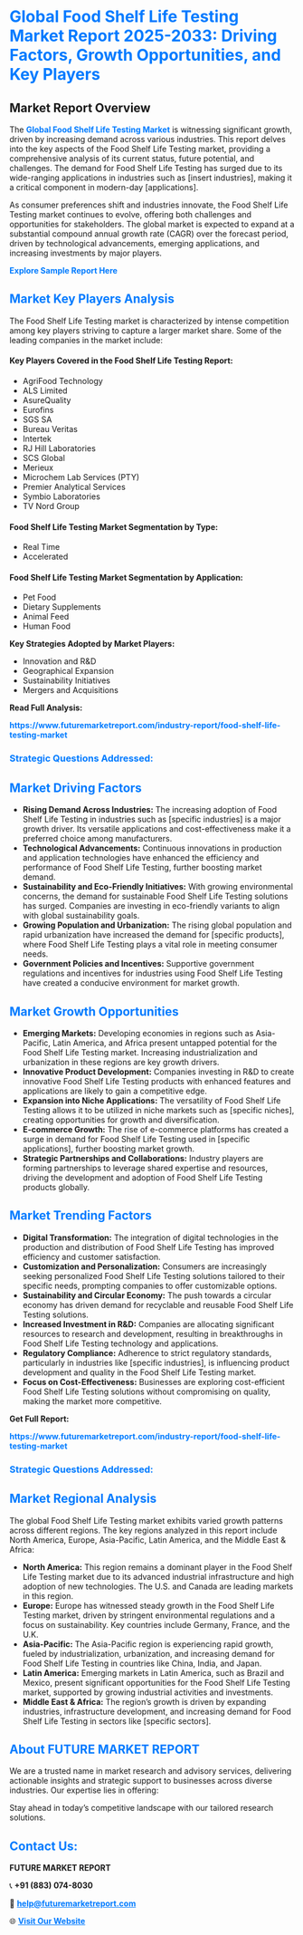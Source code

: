 <h1 style="color: #007BFF;">Global Food Shelf Life Testing Market Report 2025-2033: Driving Factors, Growth Opportunities, and Key Players</h1>

<section id="overview">
<h2>Market Report Overview</h2>
<p>The <a href="https://www.futuremarketreport.com/industry-report/food-shelf-life-testing-market" style="color: #007BFF; text-decoration: none;"><strong>Global Food Shelf Life Testing Market</strong></a> is witnessing significant growth, driven by increasing demand across various industries. This report delves into the key aspects of the Food Shelf Life Testing market, providing a comprehensive analysis of its current status, future potential, and challenges. The demand for Food Shelf Life Testing has surged due to its wide-ranging applications in industries such as [insert industries], making it a critical component in modern-day [applications].</p>
<p>As consumer preferences shift and industries innovate, the Food Shelf Life Testing market continues to evolve, offering both challenges and opportunities for stakeholders. The global market is expected to expand at a substantial compound annual growth rate (CAGR) over the forecast period, driven by technological advancements, emerging applications, and increasing investments by major players.</p>
</section>

<section id="overview">
<p><a href="https://www.futuremarketreport.com/request-sample/reportId=62108" style="color: #007BFF; text-decoration: none;"><strong>Explore Sample Report Here</strong></a></p>
</section>

<section id="key-players">
<h2 style="color: #007BFF;">Market Key Players Analysis</h2>
<p>The Food Shelf Life Testing market is characterized by intense competition among key players striving to capture a larger market share. Some of the leading companies in the market include:</p>
<h4>Key Players Covered in the Food Shelf Life Testing Report:</h4>
<ul><li>AgriFood Technology</li><li>ALS Limited</li><li>AsureQuality</li><li>Eurofins</li><li>SGS SA</li><li>Bureau Veritas</li><li>Intertek</li><li>RJ Hill Laboratories</li><li>SCS Global</li><li>Merieux</li><li>Microchem Lab Services (PTY)</li><li>Premier Analytical Services</li><li>Symbio Laboratories</li><li>TV Nord Group</li></ul>
<h4>Food Shelf Life Testing Market Segmentation by Type:</h4>
<ul><li>Real Time</li><li>Accelerated</li></ul>

<h4>Food Shelf Life Testing Market Segmentation by Application:</h4>
<ul><li>Pet Food</li><li>Dietary Supplements</li><li>Animal Feed</li><li>Human Food</li></ul>
<p><strong>Key Strategies Adopted by Market Players:</strong></p>
<ul>
<li>Innovation and R&D</li>
<li>Geographical Expansion</li>
<li>Sustainability Initiatives</li>
<li>Mergers and Acquisitions</li>
</ul>
</section>

<section>
<p><strong>Read Full Analysis: </strong></p><a href="https://www.futuremarketreport.com/industry-report/food-shelf-life-testing-market" style="color: #007BFF; text-decoration: none;"><strong>https://www.futuremarketreport.com/industry-report/food-shelf-life-testing-market</strong></a>
<h3 style="color: #007BFF;">Strategic Questions Addressed:</h3>
</section>

<section id="driving-factors">
<h2 style="color: #007BFF;">Market Driving Factors</h2>
<ul>
<li><strong>Rising Demand Across Industries:</strong> The increasing adoption of Food Shelf Life Testing in industries such as [specific industries] is a major growth driver. Its versatile applications and cost-effectiveness make it a preferred choice among manufacturers.</li>
<li><strong>Technological Advancements:</strong> Continuous innovations in production and application technologies have enhanced the efficiency and performance of Food Shelf Life Testing, further boosting market demand.</li>
<li><strong>Sustainability and Eco-Friendly Initiatives:</strong> With growing environmental concerns, the demand for sustainable Food Shelf Life Testing solutions has surged. Companies are investing in eco-friendly variants to align with global sustainability goals.</li>
<li><strong>Growing Population and Urbanization:</strong> The rising global population and rapid urbanization have increased the demand for [specific products], where Food Shelf Life Testing plays a vital role in meeting consumer needs.</li>
<li><strong>Government Policies and Incentives:</strong> Supportive government regulations and incentives for industries using Food Shelf Life Testing have created a conducive environment for market growth.</li>
</ul>
</section>

<section id="growth-opportunities">
<h2 style="color: #007BFF;">Market Growth Opportunities</h2>
<ul>
<li><strong>Emerging Markets:</strong> Developing economies in regions such as Asia-Pacific, Latin America, and Africa present untapped potential for the Food Shelf Life Testing market. Increasing industrialization and urbanization in these regions are key growth drivers.</li>
<li><strong>Innovative Product Development:</strong> Companies investing in R&D to create innovative Food Shelf Life Testing products with enhanced features and applications are likely to gain a competitive edge.</li>
<li><strong>Expansion into Niche Applications:</strong> The versatility of Food Shelf Life Testing allows it to be utilized in niche markets such as [specific niches], creating opportunities for growth and diversification.</li>
<li><strong>E-commerce Growth:</strong> The rise of e-commerce platforms has created a surge in demand for Food Shelf Life Testing used in [specific applications], further boosting market growth.</li>
<li><strong>Strategic Partnerships and Collaborations:</strong> Industry players are forming partnerships to leverage shared expertise and resources, driving the development and adoption of Food Shelf Life Testing products globally.</li>
</ul>
</section>

<section id="trending-factors">
<h2 style="color: #007BFF;">Market Trending Factors</h2>
<ul>
<li><strong>Digital Transformation:</strong> The integration of digital technologies in the production and distribution of Food Shelf Life Testing has improved efficiency and customer satisfaction.</li>
<li><strong>Customization and Personalization:</strong> Consumers are increasingly seeking personalized Food Shelf Life Testing solutions tailored to their specific needs, prompting companies to offer customizable options.</li>
<li><strong>Sustainability and Circular Economy:</strong> The push towards a circular economy has driven demand for recyclable and reusable Food Shelf Life Testing solutions.</li>
<li><strong>Increased Investment in R&D:</strong> Companies are allocating significant resources to research and development, resulting in breakthroughs in Food Shelf Life Testing technology and applications.</li>
<li><strong>Regulatory Compliance:</strong> Adherence to strict regulatory standards, particularly in industries like [specific industries], is influencing product development and quality in the Food Shelf Life Testing market.</li>
<li><strong>Focus on Cost-Effectiveness:</strong> Businesses are exploring cost-efficient Food Shelf Life Testing solutions without compromising on quality, making the market more competitive.</li>
</ul>
</section>

<section>
<p><strong>Get Full Report: </strong></p><a href="https://www.futuremarketreport.com/industry-report/food-shelf-life-testing-market" style="color: #007BFF; text-decoration: none;"><strong>https://www.futuremarketreport.com/industry-report/food-shelf-life-testing-market</strong></a>
<h3 style="color: #007BFF;">Strategic Questions Addressed:</h3>
</section>


<section id="regional-analysis">
<h2 style="color: #007BFF;">Market Regional Analysis</h2>
<p>The global Food Shelf Life Testing market exhibits varied growth patterns across different regions. The key regions analyzed in this report include North America, Europe, Asia-Pacific, Latin America, and the Middle East & Africa:</p>
<ul>
<li><strong>North America:</strong> This region remains a dominant player in the Food Shelf Life Testing market due to its advanced industrial infrastructure and high adoption of new technologies. The U.S. and Canada are leading markets in this region.</li>
<li><strong>Europe:</strong> Europe has witnessed steady growth in the Food Shelf Life Testing market, driven by stringent environmental regulations and a focus on sustainability. Key countries include Germany, France, and the U.K.</li>
<li><strong>Asia-Pacific:</strong> The Asia-Pacific region is experiencing rapid growth, fueled by industrialization, urbanization, and increasing demand for Food Shelf Life Testing in countries like China, India, and Japan.</li>
<li><strong>Latin America:</strong> Emerging markets in Latin America, such as Brazil and Mexico, present significant opportunities for the Food Shelf Life Testing market, supported by growing industrial activities and investments.</li>
<li><strong>Middle East & Africa:</strong> The region’s growth is driven by expanding industries, infrastructure development, and increasing demand for Food Shelf Life Testing in sectors like [specific sectors].</li>
</ul>
</section>

<footer>
<h2 style="color: #007BFF;">About FUTURE MARKET REPORT</h2>
<p>We are a trusted name in market research and advisory services, delivering actionable insights and strategic support to businesses across diverse industries. Our expertise lies in offering:</p>

<p>Stay ahead in today’s competitive landscape with our tailored research solutions.</p>

<h2 style="color: #007BFF;">Contact Us:</h2>
<p><strong>FUTURE MARKET REPORT</strong></p>
<p>📞 <strong>+91 (883) 074-8030</strong></p>
<p>📧 <strong><a href="mailto:help@futuremarketreport.com" style="color: #007BFF;">help@futuremarketreport.com</a></strong></p>
<p>🌐 <strong><a href="https://www.futuremarketreport.com/" style="color: #007BFF;">Visit Our Website</a></strong></p>
</footer>